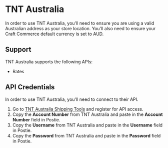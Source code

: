 # TNT Australia
In order to use TNT Australia, you'll need to ensure you are using a valid Australian address as your store location. You'll also need to ensure your Craft Commerce default currency is set to AUD.

## Support
TNT Australia supports the following APIs:
- Rates

## API Credentials
In order to use TNT Australia, you'll need to connect to their API. 

1. Go to <a href="https://www.tnt.com/express/en_au/site/shipping-tools.html" target="_blank">TNT Australia Shipping Tools</a> and register for API access.
1. Copy the **Account Number** from TNT Australia and paste in the **Account Number** field in Postie.
1. Copy the **Username** from TNT Australia and paste in the **Username** field in Postie.
1. Copy the **Password** from TNT Australia and paste in the **Password** field in Postie.

